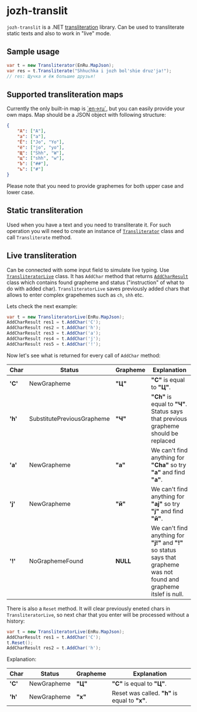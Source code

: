 # jozh-translit
`jozh-translit` is a .NET [transliteration](https://en.wikipedia.org/wiki/Transliteration) library. Can be used to transliterate static texts and also to work in "live" mode.

## Sample usage
```csharp
var t = new Transliterator(EnRu.MapJson);
var res = t.Transliterate("Shhuchka i jozh bol'shie druz'ja!");
// res: Щучка и ёж большие друзья!
```

## Supported transliteration maps
Currently the only built-in map is [´en->ru´](https://github.com/eealeivan/jozh-translit/blob/master/Src/JoZhTranslit/TransliterationMaps/EnRu.cs), but you can easily provide your own maps. Map should be a JSON object with following structure:
```json
{
	"А": ["A"],
	"а": ["a"],
	"Ё": ["Jo", "Yo"],
	"ё": ["jo", "yo"],
	"Щ": ["Shh", "W"],
	"щ": ["shh", "w"],
	"Ъ": ["##"],
	"ъ": ["#"]
}
```
Please note that you need to provide graphemes for both upper case and lower case.

## Static transliteration
Used when you have a text and you need to transliterate it. For such operation you will need to create an instance of [`Transliterator`](https://github.com/eealeivan/jozh-translit/blob/master/Src/JoZhTranslit/Transliterator.cs) class and call `Transliterate` method. 

## Live transliteration
Can be connected with some input field to simulate live typing. Use [`TransliteratorLive`](https://github.com/eealeivan/jozh-translit/blob/master/Src/JoZhTranslit/TransliteratorLive.cs) class. It has `AddChar` method that returns [`AddCharResult`](https://github.com/eealeivan/jozh-translit/blob/master/Src/JoZhTranslit/AddCharResult.cs) class which contains found grapheme and status ("instruction" of what to do with added char). `TransliteratorLive` saves previously added chars that allows to enter complex grapehemes such as `ch`, `shh` etc. 

Lets check the next example:
```csharp
var t = new TransliteratorLive(EnRu.MapJson);
AddCharResult res1 = t.AddChar('C');
AddCharResult res2 = t.AddChar('h');
AddCharResult res3 = t.AddChar('a');
AddCharResult res4 = t.AddChar('j');
AddCharResult res5 = t.AddChar('!');
```
Now let's see what is returned for every call of `AddChar` method:

Char | Status | Grapheme | Explanation
------------- | ------ | -------- | -----------
**'C'** | NewGrapheme | **"Ц"** | **"C"** is equal to **"Ц"**.
**'h'** | SubstitutePreviousGrapheme | **"Ч"** | **"Ch"** is equal to **"Ч"**. Status says that previous grapheme should be replaced
**'a'** | NewGrapheme | **"а"** | We can't find anything for **"Cha"** so try **"a"** and find **"а"**.
**'j'** | NewGrapheme | **"й"** | We can't find anything for **"aj"** so try **"j"** and find **"й"**.
**'!'** | NoGraphemeFound | **NULL** | We can't find anything for **"j!"** and **"!"** so status says that grapheme was not found and grapheme itslef is null.

There is also a `Reset` method. It will clear previously eneted chars in `TransliteratorLive`, so next char that you enter will be processed without a history:
```csharp
var t = new TransliteratorLive(EnRu.MapJson);
AddCharResult res1 = t.AddChar('C');
t.Reset();
AddCharResult res2 = t.AddChar('h');
```
Explanation:

Char | Status | Grapheme | Explanation
------------- | ------ | -------- | -----------
**'C'** | NewGrapheme | **"Ц"** | **"C"** is equal to **"Ц"**.
**'h'** | NewGrapheme | **"х"** | Reset was called. **"h"** is equal to **"х"**.
